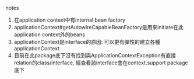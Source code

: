 notes
1. 在application context中有internal bean factory
2. applicationContext#getAutowireCapableBeanFactory是用來initiate在此application context外的beans
3. applicationContext是interface的原因: 可以更有彈性的建立各種applicationContext
4. 目前在此package底下沒有找到與ApplicationContextException有直接relation的class/interface, 經查看該interface會在context.support package底下
